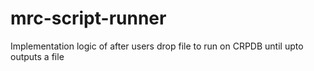 # mrc-script-runner
Implementation logic of after users drop file to run on CRPDB until upto outputs a file

